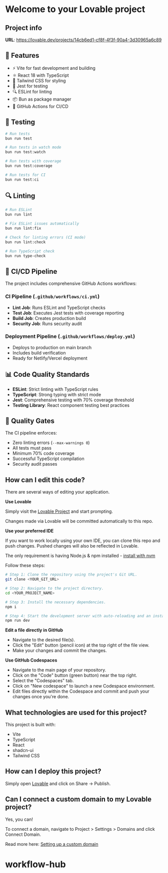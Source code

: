# Welcome to your Lovable project

## Project info

**URL**: https://lovable.dev/projects/14cb6ed1-cf8f-4f3f-90a4-3d30965a6c89

## 🚀 Features

- ⚡️ Vite for fast development and building
- ⚛️ React 18 with TypeScript
- 🎨 Tailwind CSS for styling
- 🧪 Jest for testing
- 🔍 ESLint for linting
- 📦 Bun as package manager
- 🤖 GitHub Actions for CI/CD

## 🧪 Testing

```bash
# Run tests
bun run test

# Run tests in watch mode
bun run test:watch

# Run tests with coverage
bun run test:coverage

# Run tests for CI
bun run test:ci
```

## 🔍 Linting

```bash
# Run ESLint
bun run lint

# Fix ESLint issues automatically
bun run lint:fix

# Check for linting errors (CI mode)
bun run lint:check

# Run TypeScript check
bun run type-check
```

## 🤖 CI/CD Pipeline

The project includes comprehensive GitHub Actions workflows:

### CI Pipeline (`.github/workflows/ci.yml`)

- **Lint Job**: Runs ESLint and TypeScript checks
- **Test Job**: Executes Jest tests with coverage reporting
- **Build Job**: Creates production build
- **Security Job**: Runs security audit

### Deployment Pipeline (`.github/workflows/deploy.yml`)

- Deploys to production on main branch
- Includes build verification
- Ready for Netlify/Vercel deployment

## 📊 Code Quality Standards

- **ESLint**: Strict linting with TypeScript rules
- **TypeScript**: Strong typing with strict mode
- **Jest**: Comprehensive testing with 70% coverage threshold
- **Testing Library**: React component testing best practices

## 🚦 Quality Gates

The CI pipeline enforces:

- Zero linting errors (`--max-warnings 0`)
- All tests must pass
- Minimum 70% code coverage
- Successful TypeScript compilation
- Security audit passes

## How can I edit this code?

There are several ways of editing your application.

**Use Lovable**

Simply visit the [Lovable Project](https://lovable.dev/projects/14cb6ed1-cf8f-4f3f-90a4-3d30965a6c89) and start prompting.

Changes made via Lovable will be committed automatically to this repo.

**Use your preferred IDE**

If you want to work locally using your own IDE, you can clone this repo and push changes. Pushed changes will also be reflected in Lovable.

The only requirement is having Node.js & npm installed - [install with nvm](https://github.com/nvm-sh/nvm#installing-and-updating)

Follow these steps:

```sh
# Step 1: Clone the repository using the project's Git URL.
git clone <YOUR_GIT_URL>

# Step 2: Navigate to the project directory.
cd <YOUR_PROJECT_NAME>

# Step 3: Install the necessary dependencies.
npm i

# Step 4: Start the development server with auto-reloading and an instant preview.
npm run dev
```

**Edit a file directly in GitHub**

- Navigate to the desired file(s).
- Click the "Edit" button (pencil icon) at the top right of the file view.
- Make your changes and commit the changes.

**Use GitHub Codespaces**

- Navigate to the main page of your repository.
- Click on the "Code" button (green button) near the top right.
- Select the "Codespaces" tab.
- Click on "New codespace" to launch a new Codespace environment.
- Edit files directly within the Codespace and commit and push your changes once you're done.

## What technologies are used for this project?

This project is built with:

- Vite
- TypeScript
- React
- shadcn-ui
- Tailwind CSS

## How can I deploy this project?

Simply open [Lovable](https://lovable.dev/projects/14cb6ed1-cf8f-4f3f-90a4-3d30965a6c89) and click on Share -> Publish.

## Can I connect a custom domain to my Lovable project?

Yes, you can!

To connect a domain, navigate to Project > Settings > Domains and click Connect Domain.

Read more here: [Setting up a custom domain](https://docs.lovable.dev/tips-tricks/custom-domain#step-by-step-guide)

# workflow-hub
